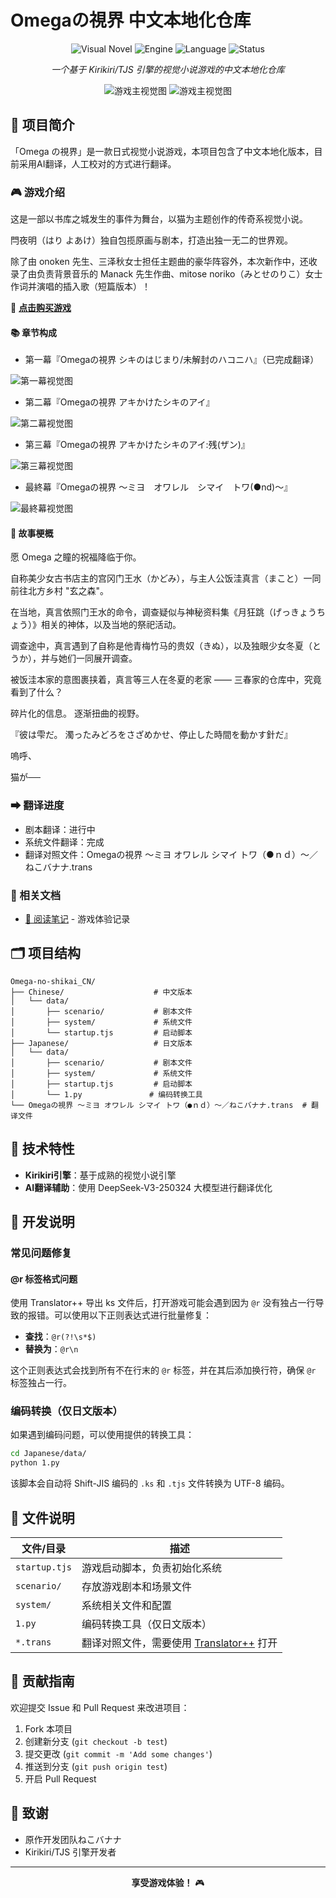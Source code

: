 # Omegaの視界 中文本地化仓库

<div align="center">

![Visual Novel](https://img.shields.io/badge/Type-Visual%20Novel-ff69b4)
![Engine](https://img.shields.io/badge/Engine-Kirikiri%2FTJS-blue)
![Language](https://img.shields.io/badge/Language-Japanese%20%7C%20Chinese-green)
![Status](https://img.shields.io/badge/Status-In%20Progress-yellow)

*一个基于 Kirikiri/TJS 引擎的视觉小说游戏的中文本地化仓库*

![游戏主视觉图](https://tvax2.sinaimg.cn/large/007u3YL4gy1i469xtk9wgj30lc0f3778.jpg)
![游戏主视觉图](https://img.dlsite.jp/modpub/images2/work/doujin/RJ102000/RJ101805_img_main.webp)

</div>

## 📖 项目简介

「Omega の視界」是一款日式视觉小说游戏，本项目包含了中文本地化版本，目前采用AI翻译，人工校对的方式进行翻译。

### 🎮 游戏介绍

这是一部以书库之城发生的事件为舞台，以猫为主题创作的传奇系视觉小说。

閂夜明（はり よあけ）独自包揽原画与剧本，打造出独一无二的世界观。

除了由 onoken 先生、三泽秋女士担任主题曲的豪华阵容外，本次新作中，还收录了由负责背景音乐的 Manack 先生作曲、mitose noriko（みとせのりこ）女士作词并演唱的插入歌（短篇版本）！

🛒 **[点击购买游戏](https://www.dlsite.com/home/work/=/product_id/RJ101805.html)**

#### 📚 章节构成

- 第一幕『Omegaの視界 シキのはじまり/未解封のハコニハ』（已完成翻译）

![第一幕视觉图](https://tvax4.sinaimg.cn/large/007u3YL4gy1i469xuiacwj30b40azdgs.jpg)

- 第二幕『Omegaの視界 アキかけたシキのアイ』

![第二幕视觉图](https://tvax3.sinaimg.cn/large/007u3YL4gy1i469xtquqkj30b40ay3zy.jpg)

- 第三幕『Omegaの視界 アキかけたシキのアイ:残(ザン)』

![第三幕视觉图](https://tvax1.sinaimg.cn/large/007u3YL4gy1i469vnnw1dj30b40asdh1.jpg)

- 最終幕『Omegaの視界 〜ミヨ　オワレル　シマイ　トワ(●nd)〜』

![最終幕视觉图](https://tvax4.sinaimg.cn/large/007u3YL4gy1i469xunyxgj30be0b60tf.jpg)


#### 🌟 故事梗概

愿 Omega 之瞳的祝福降临于你。

自称美少女古书店主的宫冈门王水（かどみ），与主人公饭洼真言（まこと）一同前往北方乡村 "玄之森"。

在当地，真言依照门王水的命令，调查疑似与神秘资料集《月狂跳（げっきょうちょう）》相关的神体，以及当地的祭祀活动。

调查途中，真言遇到了自称是他青梅竹马的贵奴（きぬ），以及独眼少女冬夏（とうか），并与她们一同展开调查。

被饭洼本家的意图裹挟着，真言等三人在冬夏的老家 —— 三春家的仓库中，究竟看到了什么？

碎片化的信息。
逐渐扭曲的视野。

『彼は雫だ。
濁ったみどろをさざめかせ、停止した時間を動かす針だ』

嗚呼、

猫が──

### ➡ 翻译进度

- 剧本翻译：进行中
- 系统文件翻译：完成
- 翻译对照文件：Omegaの視界 ～ミヨ オワレル シマイ トワ（●ｎｄ）～／ねこバナナ.trans

### 📖 相关文档

- [📝 阅读笔记](READING_NOTES.md) - 游戏体验记录

## 🗂️ 项目结构

```
Omega-no-shikai_CN/
├── Chinese/                    # 中文版本
│   └── data/
│       ├── scenario/           # 剧本文件
│       ├── system/             # 系统文件
│       └── startup.tjs         # 启动脚本
├── Japanese/                   # 日文版本
│   └── data/
│       ├── scenario/           # 剧本文件
│       ├── system/             # 系统文件
│       ├── startup.tjs         # 启动脚本
│       └── 1.py               # 编码转换工具
└── Omegaの視界 ～ミヨ オワレル シマイ トワ（●ｎｄ）～／ねこバナナ.trans  # 翻译文件
```

## 🚀 技术特性

- **Kirikiri引擎**：基于成熟的视觉小说引擎
- **AI翻译辅助**：使用 DeepSeek-V3-250324 大模型进行翻译优化


## 🔧 开发说明

### 常见问题修复

#### @r 标签格式问题

使用 Translator++ 导出 ks 文件后，打开游戏可能会遇到因为 `@r` 没有独占一行导致的报错。可以使用以下正则表达式进行批量修复：

- **查找**：`@r(?!\s*$)`
- **替换为**：`@r\n`

这个正则表达式会找到所有不在行末的 `@r` 标签，并在其后添加换行符，确保 `@r` 标签独占一行。



### 编码转换（仅日文版本）

如果遇到编码问题，可以使用提供的转换工具：

```bash
cd Japanese/data/
python 1.py
```

该脚本会自动将 Shift-JIS 编码的 `.ks` 和 `.tjs` 文件转换为 UTF-8 编码。


## 📁 文件说明

| 文件/目录 | 描述 |
|-----------|------|
| `startup.tjs` | 游戏启动脚本，负责初始化系统 |
| `scenario/` | 存放游戏剧本和场景文件 |
| `system/` | 系统相关文件和配置 |
| `1.py` | 编码转换工具（仅日文版本） |
| `*.trans` | 翻译对照文件，需要使用 [Translator++](https://dreamsavior.net/translator-plusplus/) 打开 |



## 🤝 贡献指南

欢迎提交 Issue 和 Pull Request 来改进项目：

1. Fork 本项目
2. 创建新分支 (`git checkout -b test`)
3. 提交更改 (`git commit -m 'Add some changes'`)
4. 推送到分支 (`git push origin test`)
5. 开启 Pull Request


## 🙏 致谢

- 原作开发团队ねこバナナ
- Kirikiri/TJS 引擎开发者

---

<div align="center">

**享受游戏体验！** 🎮

</div>